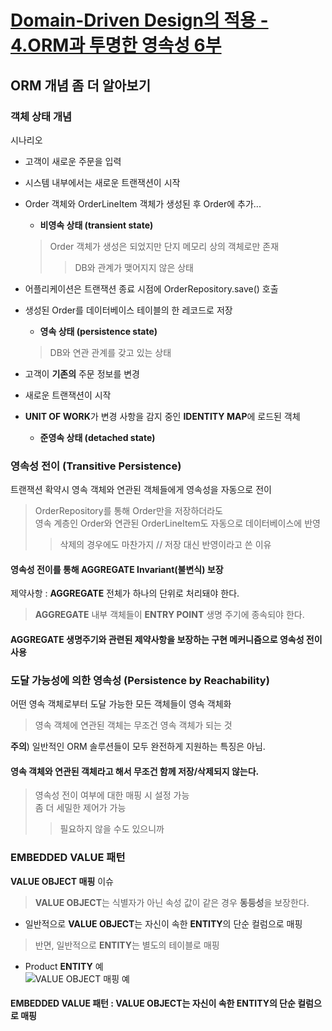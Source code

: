 # [Domain-Driven Design의 적용 - 4.ORM과 투명한 영속성 6부](http://aeternum.egloos.com/1533526)

## ORM 개념 좀 더 알아보기  

### 객체 상태 개념  
시나리오  
* 고객이 새로운 주문을 입력  
* 시스템 내부에서는 새로운 트랜잭션이 시작  
* Order 객체와 OrderLineItem 객체가 생성된 후 Order에 추가...  

  * **비영속 상태 (transient state)**  
  > Order 객체가 생성은 되었지만 단지 메모리 상의 객체로만 존재  
    >> DB와 관계가 맺어지지 않은 상태  

* 어플리케이션은 트랜잭션 종료 시점에 OrderRepository.save() 호출  
* 생성된 Order를 데이터베이스 테이블의 한 레코드로 저장  
  * **영속 상태 (persistence state)**  
  > DB와 연관 관계를 갖고 있는 상태  

* 고객이 **기존의** 주문 정보를 변경  
* 새로운 트랜잭션이 시작  
* **UNIT OF WORK**가 변경 사항을 감지 중인 **IDENTITY MAP**에 로드된 객체  
  * **준영속 상태 (detached state)**  

### 영속성 전이 (Transitive Persistence)
트랜잭션 확약시 영속 객체와 연관된 객체들에게 영속성을 자동으로 전이  
> OrderRepository를 통해 Order만을 저장하더라도  
> 영속 계층인 Order와 연관된 OrderLineItem도
> 자동으로 데이터베이스에 반영  
  >> 삭제의 경우에도 마찬가지 // 저장 대신 반영이라고 쓴 이유  
  
#### 영속성 전이를 통해 AGGREGATE Invariant(불변식) 보장  
제약사항 : **AGGREGATE** 전체가 하나의 단위로 처리돼야 한다.  
> **AGGREGATE** 내부 객체들이 **ENTRY POINT** 생명 주기에 종속되야 한다.  

#### AGGREGATE 생명주기와 관련된 제약사항을 보장하는 구현 메커니즘으로 영속성 전이 사용


### 도달 가능성에 의한 영속성 (Persistence by Reachability)
어떤 영속 객체로부터 도달 가능한 모든 객체들이 영속 객체화  
> 영속 객체에 연관된 객체는 무조건 영속 객체가 되는 것  

**주의**) 일반적인 ORM 솔루션들이 모두 완전하게 지원하는 특징은 아님.  
#### 영속 객체와 연관된 객체라고 해서 무조건 함께 저장/삭제되지 않는다.  
> 영속성 전이 여부에 대한 매핑 시 설정 가능  
> 좀 더 세밀한 제어가 가능  
  >> 필요하지 않을 수도 있으니까  

### EMBEDDED VALUE 패턴  
**VALUE OBJECT 매핑** 이슈  
> **VALUE OBJECT**는 식별자가 아닌 속성 값이 같은 경우 **동등성**을 보장한다.  

* 일반적으로 **VALUE OBJECT**는 자신이 속한 **ENTITY**의 단순 컬럼으로 매핑  
> 반면, 일반적으로 **ENTITY**는 별도의 테이블로 매핑

* Product **ENTITY** 예  
![VALUE OBJECT 매핑 예](http://thumbnail.egloos.net/600x0/http://pds13.egloos.com/pds/200906/23/18/f0081118_4a404dbeb02d2.jpg "VALUE OBJECT 매핑 예")  

#### EMBEDDED VALUE 패턴 : VALUE OBJECT는 자신이 속한 ENTITY의 단순 컬럼으로 매핑
